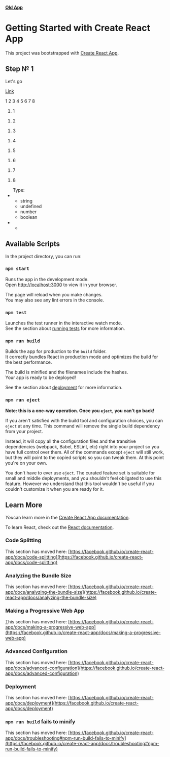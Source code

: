 <ins><b>Old App</b></ins>
# Getting Started with Create React App

This project was bootstrapped with [Create React App](https://github.com/facebook/create-react-app).

## Step № 1 
Let's go

<a href="https://github.com/Rustam200391/CourseMarket/edit/master/README.md">Link</a>
<td>
  <tr>1</tr>
  <tr>2</tr>
  <tr>3</tr>
  <tr>4</tr>
  <tr>5</tr>
  <tr>6</tr>
  <tr>7</tr>
  <tr>8</tr>
  <td>
    <ol>
      <li><tr>1</tr></li>
    </ol>
    <ol>
      <li><tr>2</tr></li>
    </ol>
    <ol>
      <li><tr>3</tr></li>
    </ol>
    <ol>
      <li><tr>4</tr></li>
    </ol>
     <ol>
      <li><tr>5</tr></li>
    </ol>
    <ol>
      <li><tr>6</tr> </li> 
    </ol>
    <ol>
      <li><tr>7</tr></li> 
    </ol>
    <ol>
      <li><tr>8</tr></li> 
    </ol>
   </td>
</td>

<td>
  <tr>
    <ul>Type:
      <li><td><tr><ul><li>string</li>
       <li>undefined</li>
        <li>number</li>
       <li>boolean</li></ul>
       <li><td><tr><ul><li><td><tr><ol></ol></tr></td></li></ul></tr></td></li>
    </ul>
  </tr>
</td>


## Available Scripts

In the project directory, you can run:

### `npm start`

Runs the app in the development mode.\
Open [http://localhost:3000](http://localhost:3000) to view it in your browser.

The page will reload when you make changes.\
You may also see any lint errors in the console.

### `npm test`

Launches the test runner in the interactive watch mode.\
See the section about [running tests](https://facebook.github.io/create-react-app/docs/running-tests) for more information.

### `npm run build`

Builds the app for production to the `build` folder.\
It correctly bundles React in production mode and optimizes the build for the best performance.

The build is minified and the filenames include the hashes.\
Your app is ready to be deployed!

See the section about [deployment](https://facebook.github.io/create-react-app/docs/deployment) for more information.

### `npm run eject`

**Note: this is a one-way operation. Once you `eject`, you can't go back!**

If you aren't satisfied with the build tool and configuration choices, you can `eject` at any time. This command will remove the single build dependency from your project.

Instead, it will copy all the configuration files and the transitive dependencies (webpack, Babel, ESLint, etc) right into your project so you have full control over them. All of the commands except `eject` will still work, but they will point to the copied scripts so you can tweak them. At this point you're on your own.

You don't have to ever use `eject`. The curated feature set is suitable for small and middle deployments, and you shouldn't feel obligated to use this feature. However we understand that this tool wouldn't be useful if you couldn't customize it when you are ready for it.

## Learn More

<i>You</i>can learn more in the [Create React App documentation](https://facebook.github.io/create-react-app/docs/getting-started).

To learn React, check out the [React documentation](https://reactjs.org/).

### Code Splitting

This section has moved here: [https://facebook.github.io/create-react-app/docs/code-splitting](https://facebook.github.io/create-react-app/docs/code-splitting)

### Analyzing the Bundle Size

This section has moved here: [https://facebook.github.io/create-react-app/docs/analyzing-the-bundle-size](https://facebook.github.io/create-react-app/docs/analyzing-the-bundle-size)

### Making a Progressive Web App

<ins>T</ins>his section has moved here: [https://facebook.github.io/create-react-app/docs/making-a-progressive-web-app](https://facebook.github.io/create-react-app/docs/making-a-progressive-web-app)

### Advanced Configuration

This section has moved here: [https://facebook.github.io/create-react-app/docs/advanced-configuration](https://facebook.github.io/create-react-app/docs/advanced-configuration)

### Deployment

This section has moved here: [https://facebook.github.io/create-react-app/docs/deployment](https://facebook.github.io/create-react-app/docs/deployment)

### `npm run build` fails to minify

This section has moved here: [https://facebook.github.io/create-react-app/docs/troubleshooting#npm-run-build-fails-to-minify](https://facebook.github.io/create-react-app/docs/troubleshooting#npm-run-build-fails-to-minify)
